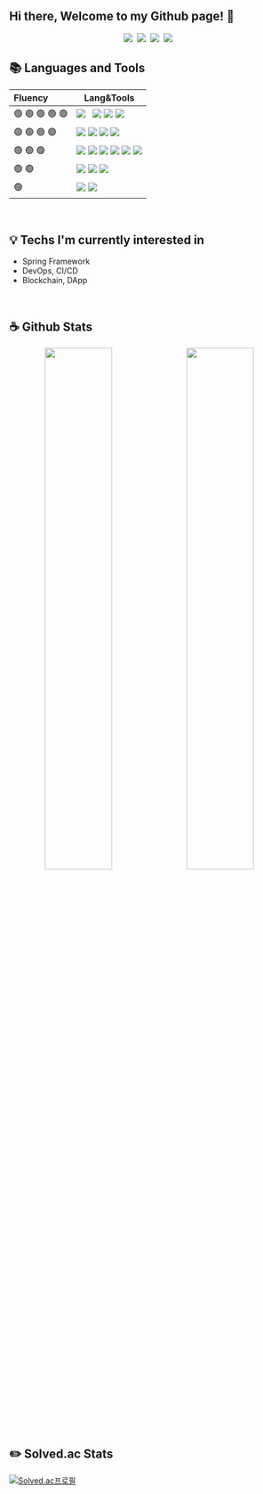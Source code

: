 ## Hi there, Welcome to my Github page! 👋

<p align="center">
  <a href="https://ctwc55.github.io/"><img src="https://img.shields.io/badge/Blog-663399?style=flat-square&logo=Gatsby&logoColor=white"></a>&nbsp
  <a href="https://www.linkedin.com/in/%EC%8A%B9%EC%97%B4-%EC%86%90-4b3812237/"><img src="https://img.shields.io/badge/LinkedIn-0A66C2?style=flat-square&logo=LinkedIn&logoColor=white"></a>&nbsp
  <a href="https://www.instagram.com/sy_not_sr/"><img src="https://img.shields.io/badge/Instagram-E4405F?style=flat-square&logo=Instagram&logoColor=white"></a>&nbsp
  <a href="mailto:ssy990408@gmail.com"><img src="https://img.shields.io/badge/Gmail-EA4335?style=flat-square&logo=Gmail&logoColor=white"></a>&nbsp
</p>

## 📚 Languages and Tools

|Fluency|Lang&Tools|
|:---|---|
|🟢 🟢 🟢 🟢 🟢|<img src="https://img.shields.io/badge/C-A8B9CC?style=flat-square&logo=C&logoColor=white">&nbsp;&nbsp;&nbsp;<img src="https://img.shields.io/badge/C++-00599C?style=flat-square&logo=C%2B%2B&logoColor=white">   <img src="https://img.shields.io/badge/Python-3776AB?style=flat-square&logo=Python&logoColor=white">   <img src="https://img.shields.io/badge/VS Code-007ACC?style=flat-square&logo=Visual-Studio-Code&logoColor=white">|
|🟢 🟢 🟢 🟢|<img src="https://img.shields.io/badge/JavaScript-F7DF1E?style=flat-square&logo=JavaScript&logoColor=white">   <img src="https://img.shields.io/badge/Flask-000000?style=flat-square&logo=Flask&logoColor=white">   <img src="https://img.shields.io/badge/MySQL-4479A1?style=flat-square&logo=MySQL&logoColor=white">   <img src="https://img.shields.io/badge/AWS EC2-232F3E?style=flat-square&logo=Amazon-AWS&logoColor=white">|
|🟢 🟢 🟢|<img src="https://img.shields.io/badge/Node.js-339933?style=flat-square&logo=Node.js&logoColor=white">   <img src="https://img.shields.io/badge/React-282C34?style=flat-square&logo=React&logoColor=61DAFB">   <img src="https://img.shields.io/badge/Docker-2496ED?style=flat-square&logo=Docker&logoColor=white">   <img src="https://img.shields.io/badge/AWS Route 53-232F3E?style=flat-square&logo=Amazon-AWS&logoColor=white">   <img src="https://img.shields.io/badge/AWS RDS-232F3E?style=flat-square&logo=Amazon-AWS&logoColor=white">   <img src="https://img.shields.io/badge/AWS S3-232F3E?style=flat-square&logo=Amazon-AWS&logoColor=white">|
|🟢 🟢|<img src="https://img.shields.io/badge/Flask-000000?style=flat-square&logo=Flask&logoColor=white">   <img src="https://img.shields.io/badge/Intellij IDEA-000000?style=flat-square&logo=Intellij-IDEA&logoColor=white">   <img src="https://img.shields.io/badge/Unreal Engine-313131?style=flat-square&logo=Unreal-Engine&logoColor=white">|
|🟢|<img src="https://img.shields.io/badge/TypeScript-3178C6?style=flat-square&logo=TypeScript&logoColor=white">   <img src="https://img.shields.io/badge/Spring Boot-6DB33F?style=flat-square&logo=Spring-Boot&logoColor=white">|
  
<br>

## 💡 Techs I'm currently interested in

- Spring Framework
- DevOps, CI/CD
- Blockchain, DApp

<br>

## ☕ Github Stats

<p align="center">
  <img src="https://github-readme-stats.vercel.app/api?username=ctwc55&theme=algolia" width="49%">&nbsp
  <img src="https://github-readme-stats.vercel.app/api/top-langs/?username=ctwc55&layout=compact" width="49%">
</p>

<br>

## ✏️ Solved.ac Stats

[![Solved.ac프로필](http://mazassumnida.wtf/api/v2/generate_badge?boj=ctwc55)](https://solved.ac/ctwc55)

<!--
**ctwc55/ctwc55** is a ✨ _special_ ✨ repository because its `README.md` (this file) appears on your GitHub profile.

Here are some ideas to get you started:

- 🔭 I’m currently working on ...
- 🌱 I’m currently learning ...
- 👯 I’m looking to collaborate on ...
- 🤔 I’m looking for help with ...
- 💬 Ask me about ...
- 📫 How to reach me: ...
- 😄 Pronouns: ...
- ⚡ Fun fact: ...
-->
